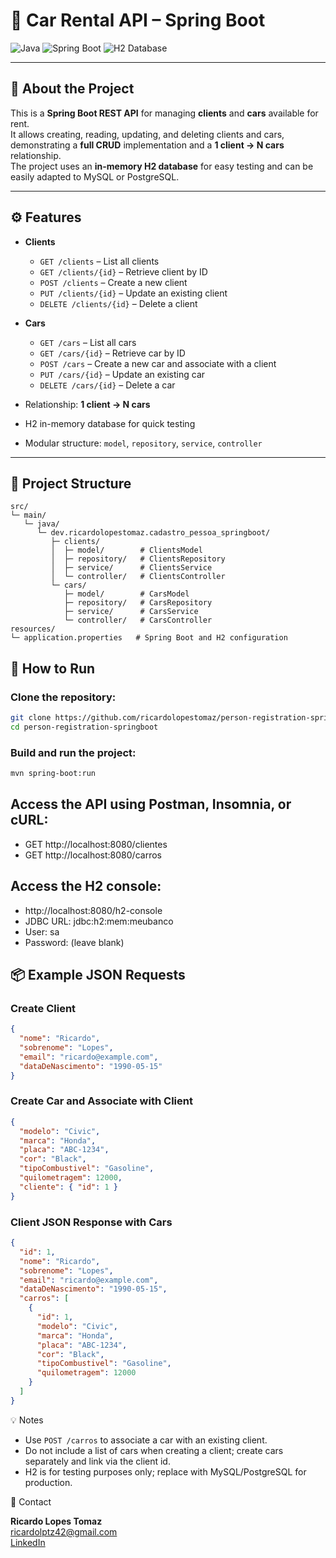 # 🚗 Car Rental API – Spring Boot

![Java](https://img.shields.io/badge/Java-17-blue)
![Spring Boot](https://img.shields.io/badge/Spring_Boot-3.2-green)
![H2 Database](https://img.shields.io/badge/H2-Database-lightgrey)

---

## 📌 About the Project
This is a **Spring Boot REST API** for managing **clients** and **cars** available for rent.  
It allows creating, reading, updating, and deleting clients and cars, demonstrating a **full CRUD** implementation and a **1 client → N cars** relationship.  
The project uses an **in-memory H2 database** for easy testing and can be easily adapted to MySQL or PostgreSQL.

---

## ⚙️ Features

- **Clients**
  - `GET /clients` – List all clients
  - `GET /clients/{id}` – Retrieve client by ID
  - `POST /clients` – Create a new client
  - `PUT /clients/{id}` – Update an existing client
  - `DELETE /clients/{id}` – Delete a client

- **Cars**
  - `GET /cars` – List all cars
  - `GET /cars/{id}` – Retrieve car by ID
  - `POST /cars` – Create a new car and associate with a client
  - `PUT /cars/{id}` – Update an existing car
  - `DELETE /cars/{id}` – Delete a car

- Relationship: **1 client → N cars**
- H2 in-memory database for quick testing
- Modular structure: `model`, `repository`, `service`, `controller`

---

## 🧩 Project Structure

```text
src/
└─ main/
   └─ java/
      └─ dev.ricardolopestomaz.cadastro_pessoa_springboot/
         ├─ clients/
         │  ├─ model/        # ClientsModel
         │  ├─ repository/   # ClientsRepository
         │  ├─ service/      # ClientsService
         │  └─ controller/   # ClientsController
         └─ cars/
            ├─ model/        # CarsModel
            ├─ repository/   # CarsRepository
            ├─ service/      # CarsService
            └─ controller/   # CarsController
resources/
└─ application.properties   # Spring Boot and H2 configuration
```

## 🚀 How to Run

### Clone the repository:
```bash
git clone https://github.com/ricardolopestomaz/person-registration-springboot.git
cd person-registration-springboot
```
### Build and run the project:
```bash
mvn spring-boot:run
```
## Access the API using Postman, Insomnia, or cURL:
- GET http://localhost:8080/clientes
- GET http://localhost:8080/carros

## Access the H2 console:
- http://localhost:8080/h2-console
- JDBC URL: jdbc:h2:mem:meubanco
- User: sa
- Password: (leave blank)

## 📦 Example JSON Requests
### Create Client
```json
{
  "nome": "Ricardo",
  "sobrenome": "Lopes",
  "email": "ricardo@example.com",
  "dataDeNascimento": "1990-05-15"
}
```

### Create Car and Associate with Client
```json
{
  "modelo": "Civic",
  "marca": "Honda",
  "placa": "ABC-1234",
  "cor": "Black",
  "tipoCombustivel": "Gasoline",
  "quilometragem": 12000,
  "cliente": { "id": 1 }
}
```

### Client JSON Response with Cars
```json
{
  "id": 1,
  "nome": "Ricardo",
  "sobrenome": "Lopes",
  "email": "ricardo@example.com",
  "dataDeNascimento": "1990-05-15",
  "carros": [
    {
      "id": 1,
      "modelo": "Civic",
      "marca": "Honda",
      "placa": "ABC-1234",
      "cor": "Black",
      "tipoCombustivel": "Gasoline",
      "quilometragem": 12000
    }
  ]
}
```
💡 Notes

- Use `POST /carros` to associate a car with an existing client.
- Do not include a list of cars when creating a client; create cars separately and link via the client id.
- H2 is for testing purposes only; replace with MySQL/PostgreSQL for production.

📧 Contact

**Ricardo Lopes Tomaz**  
[ricardolptz42@gmail.com](mailto:ricardolptz42@gmail.com)  
[LinkedIn](https://br.linkedin.com/in/ricardo-lopes-tomaz-19053b297)


